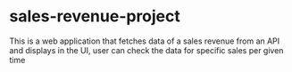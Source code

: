 # sales-revenue-project
This is a web application that fetches data of a sales revenue from an API and displays in the UI, user can check the data for specific sales per given time
